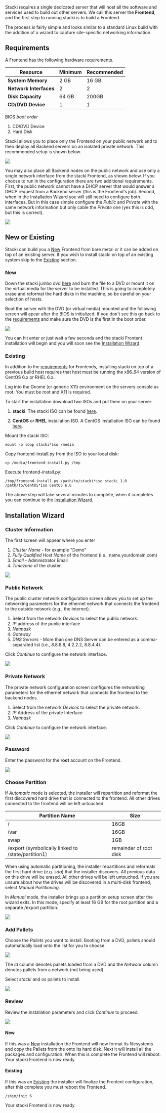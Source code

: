 Stacki requires a single dedicated server that will host all 
the software and services used to build out other servers. We 
call this server the **Frontend**, and the first step to running 
stacki is to build a Frontend. 

The process is fairly simple and looks similar to a standard Linux
build with the addition of a wizard to capture site-specific
networking information.

## Requirements 

A Frontend has the following hardware requirements.

**Resource** | Minimum | Recommended
--- | --- | ---
**System Memory** | 2 GB | 16 GB
**Network Interfaces** | 2 | 2
**Disk Capacity** | 64 GB | 200GB
**CD/DVD Device** | 1 | 1

BIOS _boot order_

1. CD/DVD Device
2. Hard Disk

Stacki allows you to place only the Frontend on your public network
and to then deploy all Backend servers on an isolated private network.
This recommended setup is shown below.

![](images/cluster-architecture-two-networks.png)

You may also place all Backend nodes on the public network and use
only a single network interface from the stacki Frontend, as shown
below.
If you choose to run in the configuration there are two additional
requirements.
First, the public network cannot have a DHCP server that would answer
a DHCP request from a Backend server (this is the Frontend's job).
Second, when in the Installation Wizard you will still need to
configure both interfaces.
But in this case simple configure the _Public_ and _Private_ with the
same network information but only cable the _Private_ one (yes this is
odd, but this is correct).

![](images/cluster-architecture-one-network.png) 



## New or Existing

Stacki can build you a [New](#new) Frontend from bare metal or it can be added on
top of an existing server.
If you wish to install stacki on top of an existing system skip to the
[Existing](#existing) section.

### New

Down the stacki jumbo dvd [here](?) and burn the file to a DVD or
mount it on the virtual media for the server to be installed.
This is going to completely erase and reformat the hard disks in the
machine, so be careful on your selection of hosts.

Boot the server with the DVD (or virtual media) mounted and the
following screen will apear after the BIOS is initialized.
If you don't see this go back to the [requirements](#requirements) and
make sure the DVD is the first in the boot order.

![](images/stack-iso-boot.png)

You can hit enter or just wait a few seconds and the stacki
Frontent installation will begin and you will soon see the
[Installation Wizard](#installation-wizard)

### Existing

In addition to the [requirements](#requirements) for Frontends,
installing stacki on top of a previous build host requires that host
must be running the x86_64 version of CentOS 6.x or RHEL 6.x.

Log into the Gnome (or generic X11) environment on the servers console
as root.
You must be root and X11 is required.

To start the installation download two ISOs and put them on your server:

1. **stacki**. The stacki ISO can be found [here](http://stacki.s3.amazonaws.com/1.0/stacki-1.0-I.x86_64.disk1.iso).

2. **CentOS** or **RHEL** installation ISO. A CentOS installation ISO can be found [here](http://isoredirect.centos.org/centos/6/isos/x86_64/).

Mount the stacki ISO:

    mount -o loop stacki*iso /media

Copy frontend-install.py from the ISO to your local disk:


    cp /media/frontend-install.py /tmp


Execute frontend-install.py:


    /tmp/frontend-install.py /path/to/stacki*iso stacki 1.0 /path/to/CentOS*iso CentOS 6.6


The above step will take several minutes to complete,
when it completes you can continue to the [Installation Wizard](#installation-wizard).


## Installation Wizard

### Cluster Information

The first screen will appear where you enter

1. _Cluster Name_ - for example "Demo"
2. _Fully Qualified Host Name_ of the frontend (i.e., name.yourdomain.com)
3. _Email_ - Administrator Email
4. _Timezone_ of the cluster.

![](images/stacki_config_step_1b.png)

### Public Network

The public cluster network configuration screen allows you to set up the
networking parameters for the ethernet network that connects the frontend to the
outside network (e.g., the internet).

1. Select from the network _Devices_ to select the public network.
2. _IP_ address of the public interface
3. _Netmask_
4. _Gateway_
5. _DNS Servers_ - More than one DNS Server can be entered as a comma-separated list (i.e., 8.8.8.8, 4.2.2.2, 8.8.4.4).

Click _Continue_ to configure the network interface. 

![](images/stacki_config_step_2b.png)

### Private Network

The private network configuration screen configures the
networking parameters for the ethernet network that
connects the frontend to the backend nodes.

1. Select from the network _Devices_ to select the private network.
2. _IP_ Address of the private Interface
3. _Netmask_

Click _Continue_ to configure the network interface.
 

![](images/stacki_config_step_3b.png)

### Password

Enter the password for the **root** account on the Frontend.

![](images/stacki_config_step_4.png)

### Choose Partition

If _Automatic_ mode is selected, the installer will
repartition and reformat the first discovered hard drive
that is connected to the frontend. All other drives
connected to the frontend will be left untouched.

| Partition Name | Size |
| --------------- | ---- |
|       /        | 16GB |
|       /var     | 16GB |
|       swap     |  1GB | 
| /export (symbolically linked to /state/partition1)|remainder of root disk|

When using automatic partitioning, the installer repartitions
and reformats the first hard drive (e.g. _sda_) that the installer
discovers. All previous data on this drive will be erased.
All other drives will be left untouched. If you are unsure about how
the drives will be discovered in a multi-disk frontend,
select _Manual Partitioning_.

In _Manual_ mode, the installer brings up a partition setup
screen after the wizard exits. In this mode, specify at least 16 GB
for the root partition and a separate /export partition.

![](images/stacki_config_step_5.png)

### Add Pallets

Choose the _Pallets_ you want to install.
Booting from a DVD, pallets should automatically load onto the list for you to choose.

![](images/stacki_config_step_6a_2.png)

The _Id_ column denotes pallets loaded from a DVD and the _Network_ column denotes pallets from a network (not being used).

Select _stacki_ and _os_ pallets to install.

![](images/stacki_config_step_6b_2.png)

### Review

Review the installation parameters and click _Continue_ to proceed.

![](images/stacki_config_step_7_2.png) 

#### New

If this was a [New](#new) installation the Frontend will now format
its filesystems and copy the Pallets from the onto its hard disk.
Next it will install all the packages and configuration.
When this is complete the Frontend will reboot.
Your stacki Frontend is now ready. 

#### Existing

If this was an [Existing](#existing) the installer will finalize the
Frontent configuration, after this complete you must reboot the
Frontend.

    /sbin/init 6

Your stacki Frontend is now ready. 


